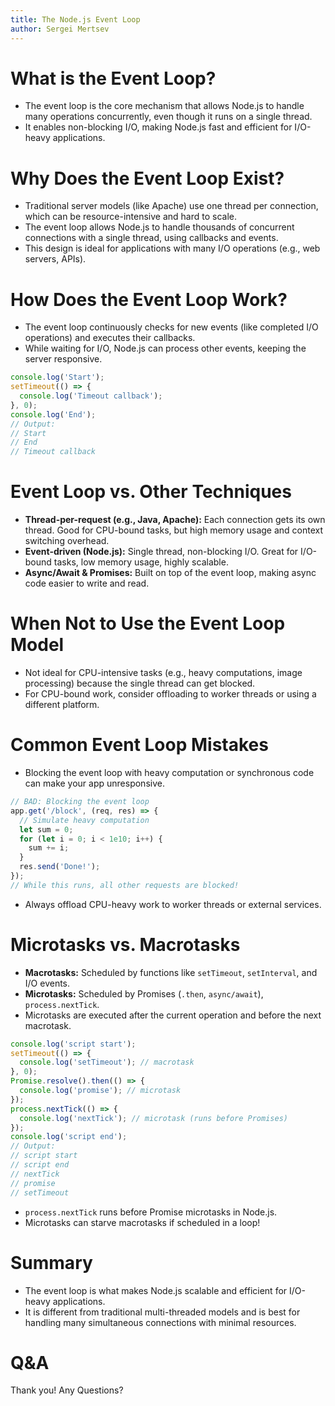 ```yaml
---
title: The Node.js Event Loop
author: Sergei Mertsev
---
```


# What is the Event Loop?

- The event loop is the core mechanism that allows Node.js to handle many operations concurrently, even though it runs on a single thread.
- It enables non-blocking I/O, making Node.js fast and efficient for I/O-heavy applications.

<!-- end_slide -->
# Why Does the Event Loop Exist?

- Traditional server models (like Apache) use one thread per connection, which can be resource-intensive and hard to scale.
- The event loop allows Node.js to handle thousands of concurrent connections with a single thread, using callbacks and events.
- This design is ideal for applications with many I/O operations (e.g., web servers, APIs).

<!-- end_slide -->
# How Does the Event Loop Work?

- The event loop continuously checks for new events (like completed I/O operations) and executes their callbacks.
- While waiting for I/O, Node.js can process other events, keeping the server responsive.

```js
console.log('Start');
setTimeout(() => {
  console.log('Timeout callback');
}, 0);
console.log('End');
// Output:
// Start
// End
// Timeout callback
```

<!-- end_slide -->
# Event Loop vs. Other Techniques

- **Thread-per-request (e.g., Java, Apache):** Each connection gets its own thread. Good for CPU-bound tasks, but high memory usage and context switching overhead.
- **Event-driven (Node.js):** Single thread, non-blocking I/O. Great for I/O-bound tasks, low memory usage, highly scalable.
- **Async/Await & Promises:** Built on top of the event loop, making async code easier to write and read.

<!-- end_slide -->
# When Not to Use the Event Loop Model

- Not ideal for CPU-intensive tasks (e.g., heavy computations, image processing) because the single thread can get blocked.
- For CPU-bound work, consider offloading to worker threads or using a different platform.

<!-- end_slide -->
# Common Event Loop Mistakes

- Blocking the event loop with heavy computation or synchronous code can make your app unresponsive.

```js
// BAD: Blocking the event loop
app.get('/block', (req, res) => {
  // Simulate heavy computation
  let sum = 0;
  for (let i = 0; i < 1e10; i++) {
    sum += i;
  }
  res.send('Done!');
});
// While this runs, all other requests are blocked!
```

- Always offload CPU-heavy work to worker threads or external services.

<!-- end_slide -->
# Microtasks vs. Macrotasks

- **Macrotasks:** Scheduled by functions like `setTimeout`, `setInterval`, and I/O events.
- **Microtasks:** Scheduled by Promises (`.then`, `async/await`), `process.nextTick`.
- Microtasks are executed after the current operation and before the next macrotask.

```js
console.log('script start');
setTimeout(() => {
  console.log('setTimeout'); // macrotask
}, 0);
Promise.resolve().then(() => {
  console.log('promise'); // microtask
});
process.nextTick(() => {
  console.log('nextTick'); // microtask (runs before Promises)
});
console.log('script end');
// Output:
// script start
// script end
// nextTick
// promise
// setTimeout
```

- `process.nextTick` runs before Promise microtasks in Node.js.
- Microtasks can starve macrotasks if scheduled in a loop!

<!-- end_slide -->
# Summary

- The event loop is what makes Node.js scalable and efficient for I/O-heavy applications.
- It is different from traditional multi-threaded models and is best for handling many simultaneous connections with minimal resources.

<!-- end_slide -->
# Q&A

Thank you!
Any Questions?
